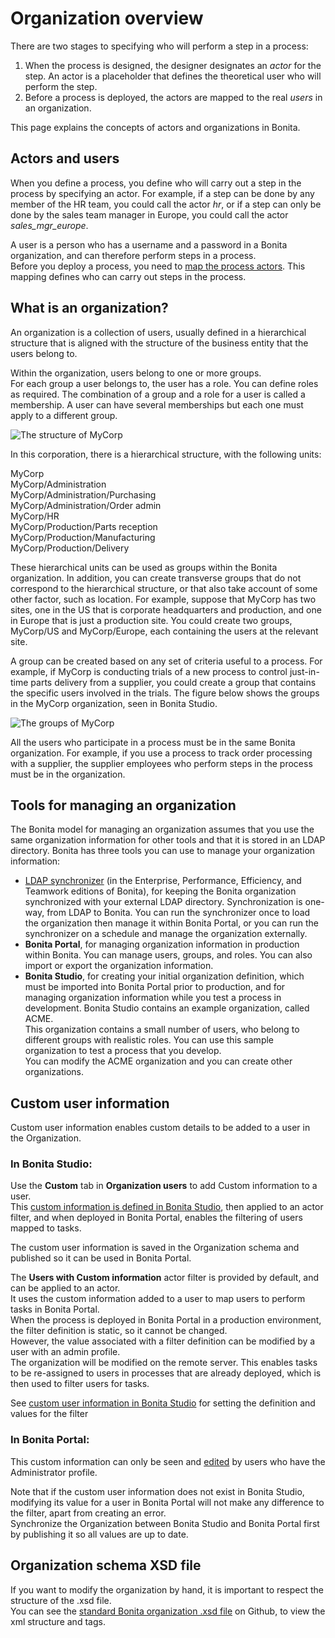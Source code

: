 # Organization overview

There are two stages to specifying who will perform a step in a process:

1. When the process is designed, the designer designates an _actor_ for the step. An actor is a placeholder that defines the theoretical user who will perform the step.
2. Before a process is deployed, the actors are mapped to the real _users_ in an organization.

This page explains the concepts of actors and organizations in Bonita.

## Actors and users

When you define a process, you define who will carry out a step in the process by specifying an actor. For example, if a step can be done by any member of the HR team, you could call the actor _hr_, or if a step can only be done by the sales team manager in Europe, you could call the actor _sales\_mgr\_europe_.

A user is a person who has a username and a password in a Bonita organization, and can therefore perform steps in a process.   
Before you deploy a process, you need to [map the process actors](actors.md). This mapping defines who can carry out steps in the process. 

## What is an organization?

An organization is a collection of users, usually defined in a hierarchical structure that is aligned with the structure of the business entity that the users belong to.

Within the organization, users belong to one or more groups.  
For each group a user belongs to, the user has a role. You can define roles as required. The combination of a group and a role for a user is called a membership. A user can have several memberships but each one must apply to a different group.

![The structure of MyCorp](images/images-6_0/admin_org_MyCorp_structure.png)

In this corporation, there is a hierarchical structure, with the following units:

MyCorp  
MyCorp/Administration  
MyCorp/Administration/Purchasing  
MyCorp/Administration/Order admin  
MyCorp/HR  
MyCorp/Production/Parts reception  
MyCorp/Production/Manufacturing  
MyCorp/Production/Delivery

These hierarchical units can be used as groups within the Bonita organization. In addition, you can create transverse groups that do not correspond to the hierarchical structure, or that also take account of some other factor, such as location. For example, suppose that MyCorp has two sites, one in the US that is corporate headquarters and production, and one in Europe that is just a production site. You could create two groups, MyCorp/US and MyCorp/Europe, each containing the users at the relevant site.

A group can be created based on any set of criteria useful to a process. For example, if MyCorp is conducting trials of a new process to control just-in-time parts delivery from a supplier, you could create a group that contains the specific users involved in the trials. The figure below shows the groups in the MyCorp organization, seen in Bonita Studio.

![The groups of MyCorp](images/images-6_0/admin_org_mycorp_groups.png)

All the users who participate in a process must be in the same Bonita organization. For example, if you use a process to track order processing with a supplier, the supplier employees who perform steps in the process must be in the organization.

## Tools for managing an organization

The Bonita model for managing an organization assumes that you use the same organization information for other tools and that it is stored in an LDAP directory. Bonita has three tools you can use to manage your organization information:

* [LDAP synchronizer](ldap-synchronizer.md) (in the Enterprise, Performance, Efficiency, and Teamwork editions of Bonita), for keeping the Bonita organization synchronized with your external LDAP directory. Synchronization is one-way, from LDAP to Bonita. You can run the synchronizer once to load the organization then manage it within Bonita Portal, or you can run the synchronizer on a schedule and manage the organization externally.
* **Bonita Portal**, for managing organization information in production within Bonita. You can manage users, groups, and roles. You can also import or export the organization information.
* **Bonita Studio**, for creating your initial organization definition, which must be imported into Bonita Portal prior to production, and for managing organization information while you test a process in development. Bonita Studio contains an example organization, called ACME.  
This organization contains a small number of users, who belong to different groups with realistic roles. You can use this sample organization to test a process that you develop.   
You can modify the ACME organization and you can create other organizations.

## Custom user information

Custom user information enables custom details to be added to a user in the Organization.

### In Bonita Studio:

Use the **Custom** tab in **Organization users** to add Custom information to a user.  
This [custom information is defined in Bonita Studio](custom-user-information-in-bonita-bpm-studio.md), then applied to an actor filter, and when deployed in Bonita Portal, enables the filtering of users mapped to tasks.

The custom user information is saved in the Organization schema and published so it can be used in Bonita Portal.

The **Users with Custom information** actor filter is provided by default, and can be applied to an actor.   
It uses the custom information added to a user to map users to perform tasks in Bonita Portal.  
When the process is deployed in Bonita Portal in a production environment, the filter definition is static, so it cannot be changed.   
However, the value associated with a filter definition can be modified by a user with an admin profile.  
The organization will be modified on the remote server. This enables tasks to be re-assigned to users in processes that are already deployed, which is then used to filter users for tasks.

See [custom user information in Bonita Studio](custom-user-information-in-bonita-bpm-studio.md) for setting the definition and values for the filter

### In Bonita Portal:

This custom information can only be seen and [edited](custom-user-information-in-bonita-bpm-portal.md) by users who have the Administrator profile.

Note that if the custom user information does not exist in Bonita Studio, modifying its value for a user in Bonita Portal will not make any difference to the filter, apart from creating an error.  
Synchronize the Organization between Bonita Studio and Bonita Portal first by publishing it so all values are up to date.

## Organization schema XSD file

If you want to modify the organization by hand, it is important to respect the structure of the .xsd file.  
You can see the [standard Bonita organization .xsd file](https://github.com/bonitasoft/bonita-engine/blob/master/bpm/bonita-core/bonita-process-engine/src/main/resources/bos-organization.xsd) on Github, to view the xml structure and tags.
